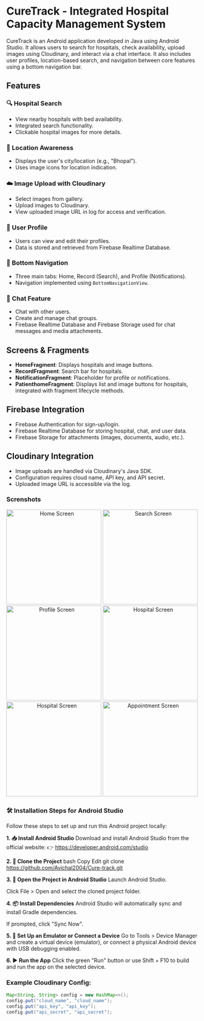 # CureTrack - Integrated Hospital Capacity Management System

CureTrack is an Android application developed in Java using Android Studio. It allows users to search for hospitals, check availability, upload images using Cloudinary, and interact via a chat interface.
It also includes user profiles, location-based search, and navigation between core features using a bottom navigation bar.

## Features

### 🔍 Hospital Search
- View nearby hospitals with bed availability.
- Integrated search functionality.
- Clickable hospital images for more details.

### 📍 Location Awareness
- Displays the user's city/location (e.g., "Bhopal").
- Uses image icons for location indication.

### ☁️ Image Upload with Cloudinary
- Select images from gallery.
- Upload images to Cloudinary.
- View uploaded image URL in log for access and verification.

### 👤 User Profile
- Users can view and edit their profiles.
- Data is stored and retrieved from Firebase Realtime Database.

### 🧭 Bottom Navigation
- Three main tabs: Home, Record (Search), and Profile (Notifications).
- Navigation implemented using `BottomNavigationView`.

### 💬 Chat Feature
- Chat with other users.
- Create and manage chat groups.
- Firebase Realtime Database and Firebase Storage used for chat messages and media attachments.

## Screens & Fragments

- **HomeFragment**: Displays hospitals and image buttons.
- **RecordFragment**: Search bar for hospitals.
- **NotificationFragment**: Placeholder for profile or notifications.
- **PatienthomeFragment**: Displays list and image buttons for hospitals, integrated with fragment lifecycle methods.

## Firebase Integration

- Firebase Authentication for sign-up/login.
- Firebase Realtime Database for storing hospital, chat, and user data.
- Firebase Storage for attachments (images, documents, audio, etc.).

## Cloudinary Integration

- Image uploads are handled via Cloudinary's Java SDK.
- Configuration requires cloud name, API key, and API secret.
- Uploaded image URL is accessible via the log.

### Screnshots 
<p align="center">
<img src="home.png" alt="Home Screen" width="250"/>
<img src="aiims.png" alt="Search Screen" width="250"/>
<img src="profile.png" alt="Profile Screen" width="250"/>
  
 
<img src="hospital1.png" alt="Hospital Screen" width="250"/>
<img src="hospital2.png" alt="Hospital Screen" width="250"/>
<img src="appointment.png" alt="Appointment Screen" width="250"/>
</p>

### 🛠️ Installation Steps for Android Studio
Follow these steps to set up and run this Android project locally:

**1. 📥 Install Android Studio**
Download and install Android Studio from the official website:
👉 https://developer.android.com/studio

**2. 🚀 Clone the Project**
bash
Copy
Edit
git clone https://github.com/Avichal2004/Cure-track.git

**3. 📂 Open the Project in Android Studio**
Launch Android Studio.

Click File > Open and select the cloned project folder.

**4. 📦 Install Dependencies**
Android Studio will automatically sync and install Gradle dependencies.

If prompted, click "Sync Now".

**5. 📱 Set Up an Emulator or Connect a Device**
Go to Tools > Device Manager and create a virtual device (emulator),
or connect a physical Android device with USB debugging enabled.

**6. ▶️ Run the App**
Click the green "Run" button or use Shift + F10 to build and run the app on the selected device.



### Example Cloudinary Config:
```java
Map<String, String> config = new HashMap<>();
config.put("cloud_name", "cloud_name");
config.put("api_key", "api_key");
config.put("api_secret", "api_secret");
